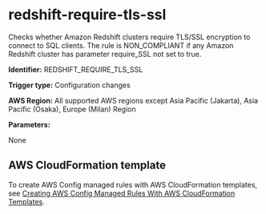 # redshift\-require\-tls\-ssl<a name="redshift-require-tls-ssl"></a>

Checks whether Amazon Redshift clusters require TLS/SSL encryption to connect to SQL clients\. The rule is NON\_COMPLIANT if any Amazon Redshift cluster has parameter require\_SSL not set to true\. 

**Identifier:** REDSHIFT\_REQUIRE\_TLS\_SSL

**Trigger type:** Configuration changes

**AWS Region:** All supported AWS regions except Asia Pacific \(Jakarta\), Asia Pacific \(Osaka\), Europe \(Milan\) Region

**Parameters:**

None  

## AWS CloudFormation template<a name="w76aac11c31c17b7d417c15"></a>

To create AWS Config managed rules with AWS CloudFormation templates, see [Creating AWS Config Managed Rules With AWS CloudFormation Templates](aws-config-managed-rules-cloudformation-templates.md)\.